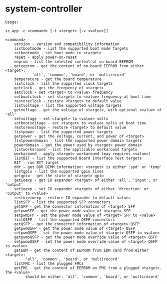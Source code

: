 # system-controller

	Usage:

	sc_app -c <command> [-t <target> [-v <value>]]

	<command> - 
		version - version and compatibility information
		listbootmode - list the supported boot mode targets
		setbootmode - set boot mode to <target>
		reset - apply power-on-reset
		eeprom - list the selected content of on-board EEPROM
		geteeprom - get the content of on-board EEPROM from either <target>:
			    'all', 'common', 'board', or 'multirecord'
		temperature - get the board temperature
		listclock - list the supported clock targets
		getclock - get the frequency of <target>
		setclock - set <target> to <value> frequency
		setbootclock - set <target> to <value> frequency at boot time
		restoreclock - restore <target> to default value
		listvoltage - list the supported voltage targets
		getvoltage - get the voltage of <target>, with optional <value> of 'all'
		setvoltage - set <target> to <value> volts
		setbootvoltage - set <target> to <value> volts at boot time
		restorevoltage - restore <target> to default value
		listpower - list the supported power targets
		getpower - get the voltage, current, and power of <target>
		listpowerdomain - list the supported power domain targets
		powerdomain - get the power used by <target> power domain
		listworkaround - list the applicable workaround targets
		workaround - apply <target> workaround (may requires <value>)
		listBIT - list the supported Board Interface Test targets
		BIT - run BIT target
		ddr - get DDR DIMM information: <target> is either 'spd' or 'temp'
		listgpio - list the supported gpio lines
		getgpio - get the state of <target> gpio
		getioexp - get IO expander <target> of either 'all', 'input', or 'output'
		setioexp - set IO expander <target> of either 'direction' or 'output' to <value>
		restoreioexp - restore IO expander to default values
		listSFP - list the supported SFP connectors
		getSFP - get the connector information of <target> SFP
		getpwmSFP - get the power mode value of <target> SFP
		setpwmSFP - set the power mode value of <target> SFP to <value>
		listQSFP - list the supported QSFP connectors
		getQSFP - get the connector information of <target> QSFP
		getpwmQSFP - get the power mode value of <target> QSFP
		setpwmQSFP - set the power mode value of <target> QSFP to <value>
		getpwmoQSFP - get the power mode override value of <target> QSFP
		setpwmoQSFP - set the power mode override value of <target> QSFP to <value>
		getEBM - get the content of EEPROM from EBM card from either <target>:
			 'all', 'common', 'board', or 'multirecord'
		listFMC - list the plugged FMCs
		getFMC - get the content of EEPROM on FMC from a plugged <target>.  The <value>
			 should be either: 'all', 'common', 'board', or 'multirecord'
